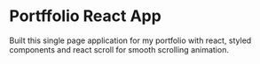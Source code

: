 # Portffolio React App

Built this single page application for my portfolio with react, styled components and react scroll for smooth scrolling animation.
